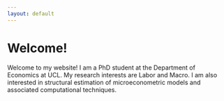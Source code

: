```yaml
---
layout: default
---
```


# Welcome!




Welcome to my website! I am a PhD student at the Department of Economics at UCL. My research interests are Labor and Macro. I am also interested in structural estimation of microeconometric models and associated computational techniques.





